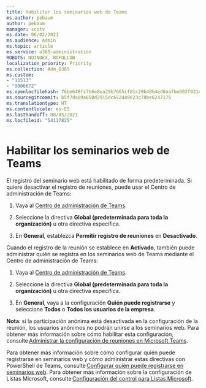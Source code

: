 ```yaml
---
title: Habilitar los seminarios web de Teams
ms.author: pebaum
author: pebaum
manager: scotv
ms.date: 06/02/2021
ms.audience: Admin
ms.topic: article
ms.service: o365-administration
ROBOTS: NOINDEX, NOFOLLOW
localization_priority: Priority
ms.collection: Adm_O365
ms.custom:
- "11513"
- "9006672"
ms.openlocfilehash: 76be648fc7b6e8ea29b7665cf81c29b40b4ed0aafbe602f931e755742b3b4a74
ms.sourcegitcommit: b5f7da89a650d2915dc652449623c78be6247175
ms.translationtype: HT
ms.contentlocale: es-ES
ms.lasthandoff: 08/05/2021
ms.locfileid: "54117825"
---
```

# <a name="enable-teams-webinars"></a>Habilitar los seminarios web de Teams

El registro del seminario web está habilitado de forma predeterminada. Si quiere desactivar el registro de reuniones, puede usar el Centro de administración de Teams: 

1. Vaya al [Centro de administración de Teams](https://admin.teams.microsoft.com/policies/meetings). 

2. Seleccione la directiva **Global (predeterminada para toda la organización)** u otra directiva específica. 

3. En **General**, establezca **Permitir registro de reuniones** en **Desactivado**. 

Cuando el registro de la reunión se establece en **Activado**, también puede administrar quién se registra en los seminarios web de Teams mediante el Centro de administración de Teams: 

1. Vaya al [Centro de administración de Teams](https://admin.teams.microsoft.com/policies/meetings). 

2. Seleccione la directiva **Global (predeterminada para toda la organización)** u otra directiva específica. 

3. En **General**, vaya a la configuración **Quién puede registrarse** y seleccione **Todos** o **Todos los usuarios de la empresa**. 

**Nota**: si la participación anónima está desactivada en la configuración de la reunión, los usuarios anónimos no podrán unirse a los seminarios web. Para obtener más información sobre cómo habilitar esta configuración, consulte [Administrar la configuración de reuniones en Microsoft Teams](/microsoftteams/meeting-settings-in-teams). 

Para obtener más información sobre cómo configurar quién puede registrarse en seminarios web y cómo administrar estas directivas con PowerShell de Teams, consulte [Configurar quién puede registrarse en seminarios web](/microsoftteams/set-up-webinars?source=docs#configure-who-can-register-for-webinars). Para obtener más información sobre la configuración de Listas Microsoft, consulte [Configuración del control para Listas Microsoft](/sharepoint/control-lists). 
